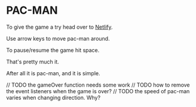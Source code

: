# PAC-MAN

To give the game a try head over to [Netlify](https://elegant-colden-e32625.netlify.app/).

Use arrow keys to move pac-man around. 

To pause/resume the game hit space. 

That's pretty much it. 

After all it is pac-man, and it is simple. 

// TODO the gameOver function needs some work
// TODO how to remove the event listeners when the game is over? 
// TODO the speed of pac-man varies when changing direction. Why?